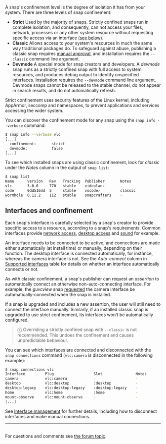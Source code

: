 A snap's confinement level is the degree of isolation it has from your system. There are three levels of snap confinement:
- **Strict** 
   Used by the majority of snaps. Strictly confined snaps run in complete isolation, and consequently, can not access your files, network, processes or any other system resource without requesting specific access via an interface ([see below](#interfaces)).
- **Classic**
   Allows access to your system's resources in much the same way traditional packages do. To safeguard against abuse, publishing a classic snap requires [manual approval](/t/process-for-reviewing-classic-confinement-snaps/1460), and installation requires the `--classic` command line argument.
- **Devmode**
   A special mode for snap creators and developers. A *devmode* snap runs as a strictly confined snap with full access to system resources, and produces debug output to identify unspecified interfaces. Installation requires the `--devmode` command line argument. Devmode snaps cannot be released to the stable channel, do not appear in search results, and do not automatically refresh.

Strict confinement uses security features of the Linux kernel, including AppArmor, seccomp and namespaces, to prevent applications and services accessing the wider system.

You can discover the confinement mode for any snap using the `snap info --verbose` command:

```bash
$ snap info --verbose vlc
[...]
  confinement:       strict
  devmode:           false
[...]
```

To see which installed snaps are using classic confinement, look for *classic* under the *Notes* column in the output of `snap list`:

```bash
$ snap list
Name      Version   Rev   Tracking  Publisher       Notes
vlc       3.0.6     770   stable    videolan✓       -
code      0dd516dd  5     stable    vscode✓         classic
wormhole  0.11.2    112   stable    snapcrafters    -
```
<a name="interfaces"></a>

## Interfaces and confinement

Each snap's interface is carefully selected by a snap's creator to provide specific access to a resource, according to a snap's requirements. Common interfaces provide [network access](/t/the-network-interface/7880), [desktop access](/t/the-desktop-interfaces/2042) and [sound](/t/the-pulseaudio-interface/7906) for example.

An interface needs to be connected to be active, and connections are made either automatically (at install time) or manually, depending on their function. The desktop interface is connected automatically, for instance, whereas the camera interface is not. See the *Auto-connect* column in [Supported interfaces](supported-interfaces.md) table for details on whether an interface automatically connects or not.

As with classic confinement, a snap's publisher can request an *assertion* to automatically connect an otherwise non-auto-connecting interface. For example, the *guvcview* snap [requested](https://forum.snapcraft.io/t/auto-connect-request-for-the-guvcview-brlin-snap/6042) the camera interface be automatically-connected when the snap is installed.

If a snap is upgraded and includes a new assertion, the user will still need to connect the interface manually. Similarly, if an installed classic snap is upgraded to use strict confinement, its interfaces won't be automatically configured.

> ⓘ Overriding a strictly confined snap with `--classic` is not recommended. This undoes the confinement and causes unpredictable behaviour. 

You can see which interfaces are connected and disconnected with the `snap connections` command (`vlc:camera` is disconnected in the following example):

```bash
$ snap connections vlc
Interface         Plug                  Slot               Notes
camera            vlc:camera            -                  -
desktop           vlc:desktop           :desktop           -
desktop-legacy    vlc:desktop-legacy    :desktop-legacy    -
home              vlc:home              :home              -
mount-observe     vlc:mount-observe     -                  -
[...]
```

See [Interface management](interface-management.md) for further details, including how to disconnect interfaces and make manual connections.<br><hr><br><div class='footer'>For questions and comments see <a href='https://forum.snapcraft.io/t/snap-confinement/6233'>the forum topic</a>.
